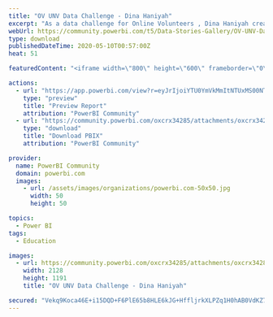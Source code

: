 ```yaml
---
title: "OV UNV Data Challenge - Dina Haniyah"
excerpt: "As a data challenge for Online Volunteers , Dina Haniyah created a report to represent the geographical mobilization and demographics of United"
webUrl: https://community.powerbi.com/t5/Data-Stories-Gallery/OV-UNV-Data-Challenge-Dina-Haniyah/m-p/1082664
type: download
publishedDateTime: 2020-05-10T00:57:00Z
heat: 51

featuredContent: "<iframe width=\"800\" height=\"600\" frameborder=\"0\" src=\"https://app.powerbi.com/view?r=eyJrIjoiNTdjYzU4YjItYmNmYS00MzIyLWFjZDctNjNlZWQwMzQ2ZDRlIiwidCI6ImI0MThjNGZiLTBiYjQtNDBkMy1iYmIwLWIwMzI1YmQ5ZDA4ZiIsImMiOjEwfQ%3D%3D\"></iframe>"

actions:
  - url: "https://app.powerbi.com/view?r=eyJrIjoiYTU0YmVkMmItNTUxMS00NTBiLWIyNmItMTM5NjliZmU1NDJiIiwidCI6ImIzZTVkYjVlLTI5NDQtNDgzNy05OWY1LTc0ODhhY2U1NDMxOSIsImMiOjh9"
    type: "preview"
    title: "Preview Report"
    attribution: "PowerBI Community"
  - url: "https://community.powerbi.com/oxcrx34285/attachments/oxcrx34285/DataStoriesGallery/3917/2/OV%20UNV%20Data%20Challenge%20-%20Dina%20Haniyah.pbix"
    type: "download"
    title: "Download PBIX"
    attribution: "PowerBI Community"

provider:
  name: PowerBI Community
  domain: powerbi.com
  images:
    - url: /assets/images/organizations/powerbi.com-50x50.jpg
      width: 50
      height: 50

topics:
  - Power BI
tags:
  - Education

images:
  - url: https://community.powerbi.com/oxcrx34285/attachments/oxcrx34285/DataStoriesGallery/3917/1/DinaHaniyah_OV_UNV_DataChallenge.jpg
    width: 2128
    height: 1191
    title: "OV UNV Data Challenge - Dina Haniyah"

secured: "Vekq9Koca46E+i15DQD+F6PlE65b8HLE6kJG+HffljrkXLPZq1H0hAB0VdKZ7VwUPIYLrP7kSUGsSaJry0n6WUXdXq/4SfEmN+3kuf0DLjgVAt/2tLWVK2pkbtPhvC/n/uwu0nhtoYvJ1pGICenwwsOYMrOXYffQq80ZpvtMJOk/gHL5FRetO6q3kXkxtOXfovQ7+YLJwfJOvU2QmGIES0Ttq5a/Hp2gklGfd5Gf7ouF4byKG+jWSnLkJ/TqoQeP4o8e6OuhiBn1eDbTY6VymprYEiFtn1oKRhWW5eZuwJbvVCNfOyU2WBGBJifOw1qUphvMVMFY3tQT/iHH8IKLmy47wZae8HCn3SInFACML8eyH7LlmcSfnYEU9yHsUXujiKNyLaUh9Hj9OrBCv2Fz1Q==;1YpuckfM1RQFenvlsgHvMA=="
---
```


